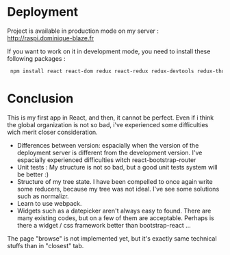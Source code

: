 # Deployment

Project is available in production mode on my server : http://raspi.dominique-blaze.fr

If you want to work on it in development mode, you need to install these following packages :

```bash
 npm install react react-dom redux react-redux redux-devtools redux-thunk cross-fetch expect deep-freeze fusioncharts react-fusioncharts react-bootstrap react-router react-router-dom react-datepicker moment react-moment react-bootstrap-router history react-csv --save
 ```

# Conclusion

This is my first app in React, and then, it cannot be perfect.
Even if i think the global organization is not so bad, i've experienced some difficulties wich merit closer consideration.

* Differences between version: espacially when the version of the deployment server is different from the development version. I've espacially experienced difficulties witch react-bootstrap-router
* Unit tests : My structure is not so bad, but a good unit tests system will be better :)
* Structure of my tree state.  I have been compelled to once again write some reducers, because my tree was not ideal. I've see some solutions such as normalizr.
* Learn to use webpack.
* Widgets such as a datepicker aren't always easy to found. There are many existing codes, but on a few of them are acceptable. Perhaps is there a widget / css framework better than bootstrap-react ...

The page "browse" is not implemented yet, but it's exactly same technical stuffs than in "closest" tab.
